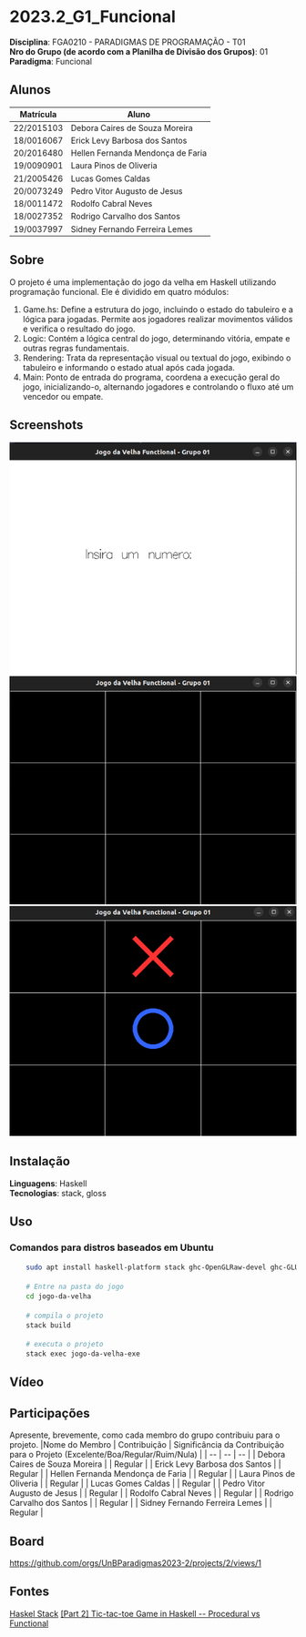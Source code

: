 # 2023.2_G1_Funcional

**Disciplina**: FGA0210 - PARADIGMAS DE PROGRAMAÇÃO - T01 <br>
**Nro do Grupo (de acordo com a Planilha de Divisão dos Grupos)**: 01<br>
**Paradigma**: Funcional<br>

## Alunos
|Matrícula | Aluno |
| -- | -- |
| 22/2015103  |  Debora Caires de Souza Moreira |
| 18/0016067  |  Erick Levy Barbosa dos Santos |
| 20/2016480  |  Hellen Fernanda Mendonça de Faria |
| 19/0090901  |  Laura Pinos de Oliveria |
| 21/2005426  |  Lucas Gomes Caldas |
| 20/0073249  |  Pedro Vitor Augusto de Jesus |
| 18/0011472  |  Rodolfo Cabral Neves |
| 18/0027352  |  Rodrigo Carvalho dos Santos |
| 19/0037997  |  Sidney Fernando Ferreira Lemes |


## Sobre 
O projeto é uma implementação do jogo da velha em Haskell utilizando programação funcional. Ele é dividido em quatro módulos:

1. Game.hs: Define a estrutura do jogo, incluindo o estado do tabuleiro e a lógica para jogadas. Permite aos jogadores realizar movimentos válidos e verifica o resultado do jogo.
2. Logic: Contém a lógica central do jogo, determinando vitória, empate e outras regras fundamentais.
3. Rendering: Trata da representação visual ou textual do jogo, exibindo o tabuleiro e informando o estado atual após cada jogada.
4. Main: Ponto de entrada do programa, coordena a execução geral do jogo, inicializando-o, alternando jogadores e controlando o fluxo até um vencedor ou empate.

## Screenshots
![screenshot_3](screenshots/screenshot3.png)
![screenshot_1](screenshots/screenshot_1.png)
![screenshot_2](screenshots/screenshot_2.png)

## Instalação 
**Linguagens**: Haskell<br>
**Tecnologias**: stack, gloss<br>

## Uso 

### Comandos para distros baseados em Ubuntu

```bash
    sudo apt install haskell-platform stack ghc-OpenGLRaw-devel ghc-GLURaw-devel -y
    
    # Entre na pasta do jogo
    cd jogo-da-velha
    
    # compila o projeto
    stack build

    # executa o projeto
    stack exec jogo-da-velha-exe
```

## Vídeo
<!-- Adicione 1 ou mais vídeos com a execução do projeto.
Procure: 
(i) Introduzir o projeto;
(ii) Mostrar passo a passo o código, explicando-o, e deixando claro o que é de terceiros, e o que é contribuição real da equipe;
(iii) Apresentar particularidades do Paradigma, da Linguagem, e das Tecnologias, e
(iV) Apresentar lições aprendidas, contribuições, pendências, e ideias para trabalhos futuros.
OBS: TODOS DEVEM PARTICIPAR, CONFERINDO PONTOS DE VISTA.
TEMPO: +/- 15min -->

## Participações
Apresente, brevemente, como cada membro do grupo contribuiu para o projeto.
|Nome do Membro | Contribuição | Significância da Contribuição para o Projeto (Excelente/Boa/Regular/Ruim/Nula) |
| -- | -- | -- |
| Debora Caires de Souza Moreira    |  | Regular |
| Erick Levy Barbosa dos Santos     |  | Regular |
| Hellen Fernanda Mendonça de Faria |  | Regular |
| Laura Pinos de Oliveria           |  | Regular |
| Lucas Gomes Caldas                |  | Regular |
| Pedro Vitor Augusto de Jesus      |  | Regular |
| Rodolfo Cabral Neves              |  | Regular |
| Rodrigo Carvalho dos Santos       |  | Regular |
| Sidney Fernando Ferreira Lemes    |  | Regular |
## Board
https://github.com/orgs/UnBParadigmas2023-2/projects/2/views/1

## Fontes
[Haskel Stack](https://docs.haskellstack.org/)
[[Part 2] Tic-tac-toe Game in Haskell -- Procedural vs Functional](https://www.youtube.com/watch?v=VxLvaHpAK-U&t=263s)
